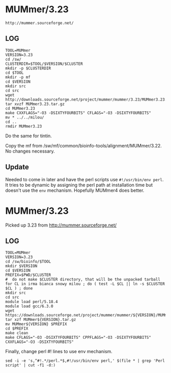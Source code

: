 MUMmer/3.23
===========

    http://mummer.sourceforge.net/


LOG
---

    TOOL=MUMmer
    VERSION=3.23
    cd /sw/
    CLUSTERDIR=$TOOL/$VERSION/$CLUSTER
    mkdir -p $CLUSTERDIR
    cd $TOOL
    mkdir -p mf
    cd $VERSION
    mkdir src
    cd src
    wget http://downloads.sourceforge.net/project/mummer/mummer/3.23/MUMmer3.23.tar.gz
    tar xvzf MUMmer3.23.tar.gz
    cd MUMmer3.23
    make CXXFLAGS="-O3 -DSIXTYFOURBITS" CFLAGS="-O3 -DSIXTYFOURBITS"
    mv * ../../milou/
    cd ..
    rmdir MUMmer3.23

Do the same for tintin.

Copy the mf from /sw/mf/common/bioinfo-tools/alignment/MUMmer/3.22.  No changes necessary.

Update
------

Needed to come in later and have the perl scripts use `#!/usr/bin/env perl`.
It tries to be dynamic by assigning the perl path at installation time but
doesn't use the `env` mechanism.  Hopefully MUMmer4 does better.


MUMmer/3.23
===========

Picked up 3.23 from <http://mummer.sourceforge.net/>


LOG
---

    TOOL=MUMmer
    VERSION=3.23
    cd /sw/bioinfo/$TOOL
    mkdir $VERSION
    cd $VERSION
    PREFIX=$PWD/$CLUSTER
    #  do not make $CLUSTER directory, that will be the unpacked tarball
    for CL in irma bianca snowy milou ; do ( test -L $CL || ln -s $CLUSTER $CL ) ; done
    mkdir src
    cd src
    module load perl/5.18.4
    module load gcc/6.3.0
    wget https://downloads.sourceforge.net/project/mummer/mummer/${VERSION}/MUMmer${VERSION}.tar.gz
    tar xzf MUMmer${VERSION}.tar.gz
    mv MUMmer${VERSION} $PREFIX
    cd $PREFIX
    make clean
    make CFLAGS="-O3 -DSIXTYFOURBITS" CPPFLAGS="-O3 -DSIXTYFOURBITS" CXXFLAGS="-O3 -DSIXTYFOURBITS"

Finally, change perl #! lines to use env mechanism.

    sed -i -e 's,^#!.*/perl.*$,#!/usr/bin/env perl,' $(file * | grep 'Perl script' | cut -f1 -d:)
